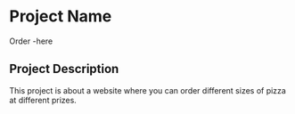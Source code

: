 # Project Name
Order -here
## Project Description
This project is about a website where you can order different sizes of pizza at different prizes.
